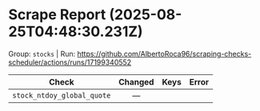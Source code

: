 # Scrape Report (2025-08-25T04:48:30.231Z)

Group: `stocks`  |  Run: https://github.com/AlbertoRoca96/scraping-checks-scheduler/actions/runs/17199340552

| Check | Changed | Keys | Error |
|---|:---:|:--|:--|
| `stock_ntdoy_global_quote` | — |  |  |
